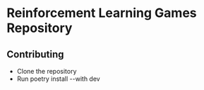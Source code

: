 # Reinforcement Learning Games Repository

## Contributing

* Clone the repository
* Run poetry install --with dev